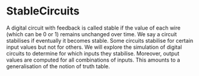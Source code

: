 # StableCircuits
A digital circuit with feedback is called stable if the value of each wire (which can be 0 or 1) remains unchanged over time. We say a circuit stabilises if eventually it becomes stable. Some circuits stabilise for certain input values but not for others. We will explore the simulation of digital circuits to determine for which inputs they stabilise. Moreover, output values are computed for all combinations of inputs. This amounts to a generalisation of the notion of truth table.
